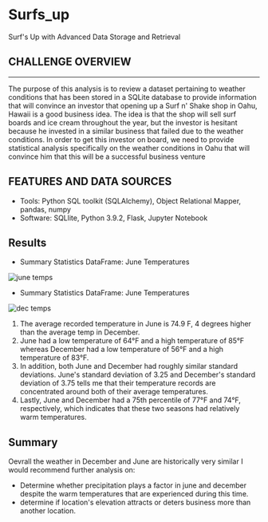 # Surfs_up
Surf's Up with Advanced Data Storage and Retrieval 

## CHALLENGE OVERVIEW
---
 The purpose of this analysis is to review a dataset pertaining to weather conditions that has been stored in a SQLite database to provide information that will convince an investor that opening up a Surf n' Shake shop in Oahu, Hawaii is a good business idea. The idea is that the shop will sell surf boards and ice cream throughout the year, but the investor is hesitant because he invested in a similar business that failed due to the weather conditions. In order to get this investor on board, we need to provide statistical analysis specifically on the weather conditions in Oahu that will convince him that this will be a successful business venture

## FEATURES AND DATA SOURCES
-  Tools: Python SQL toolkit (SQLAlchemy), Object Relational Mapper, pandas, numpy
-  Software: SQLlite, Python 3.9.2, Flask, Jupyter Notebook

## Results

- Summary Statistics DataFrame: June Temperatures

![june temps](https://user-images.githubusercontent.com/96033163/156903221-5fccef44-d204-4334-b4e2-6fbab6522ae0.png)

- Summary Statistics DataFrame: June Temperatures

![dec temps](https://user-images.githubusercontent.com/96033163/156903220-59d13272-31d5-4bfb-ab1b-ed883e8b2f8c.png)


1) The average recorded temperature in June is 74.9 F, 4 degrees higher than the average temp in December.
2) June had a low temperature of 64°F and a high temperature of 85°F whereas December had a low temperature of 56°F and a high temperature of 83°F.
3) In addition, both June and December had roughly similar standard deviations. June's standard deviation of 3.25 and December's standard deviation of 3.75 tells me that their temperature records are concentrated around both of their average temperatures.
4) Lastly, June and December had a 75th percentile of 77°F and 74°F, respectively, which indicates that these two seasons had relatively warm temperatures.
   
## Summary 
Oevrall the weather in December and June are historically very similar
I would recommend further analysis on:

- Determine whether precipitation plays a factor in june and december despite the warm temperatures that are experienced during this time.
-  determine if location's elevation attracts or deters business more than another location.
